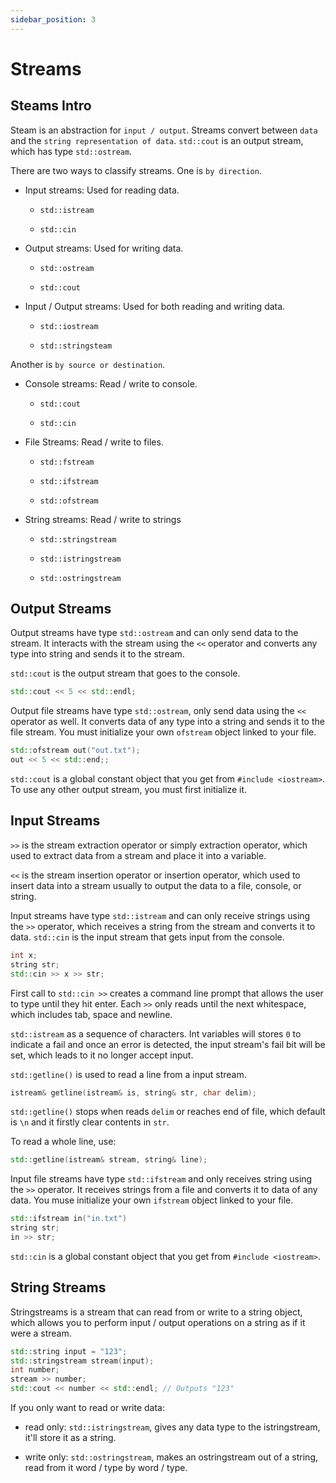 ```yaml
---
sidebar_position: 3
---
```


# Streams

## Steams Intro

Steam is an abstraction for `input / output`. Streams convert between `data` and the `string representation of data`. `std::cout` is an output stream, which has type `std::ostream`.

There are two ways to classify streams. One is `by direction`.

* Input streams: Used for reading data.
  
  * `std::istream`
  
  * `std::cin`

* Output streams: Used for writing data.
  
  * `std::ostream`
  
  * `std::cout`

* Input / Output streams: Used for both reading and writing data.
  
  * `std::iostream`
  
  * `std::stringsteam`

Another is `by source or destination`.

* Console streams: Read / write to console.
  
  * `std::cout`
  
  * `std::cin`

* File Streams: Read / write to files.
  
  * `std::fstream`
  
  * `std::ifstream`
  
  * `std::ofstream`

* String streams: Read / write to strings
  
  * `std::stringstream`
  
  * `std::istringstream`
  
  * `std::ostringstream`

## Output Streams

Output streams have type `std::ostream` and can only send data to the stream. It interacts with the stream using the `<<` operator and converts any type into string and sends it to the stream.

`std::cout` is the output stream that goes to the console.

```cpp
std::cout << 5 << std::endl;
```

Output file streams have type `std::ostream`, only send data using the `<<` operator as well. It converts data of any type into a string and sends it to the file stream. You must initialize your own `ofstream` object linked to your file.

```cpp
std::ofstream out("out.txt");
out << 5 << std::end;;
```

`std::cout` is a global constant object that you get from `#include <iostream>`. To use any other output stream, you must first initialize it.

## Input Streams

`>>` is the stream extraction operator or simply extraction operator, which used to extract data from a stream and place it into a variable.

`<<` is the stream insertion operator or insertion operator, which used to insert data into a stream usually to output the data to a file, console, or string.

Input streams have type `std::istream` and can only receive strings using the `>>` operator, which receives a string from the stream and converts it to data. `std::cin` is the input stream that gets input from the console.

```cpp
int x;
string str;
std::cin >> x >> str;
```

First call to `std::cin >>` creates a command line prompt that allows the user to type until they hit enter. Each `>>` only reads until the next whitespace, which includes tab, space and newline.

`std::istream` as a sequence of characters. Int variables will stores `0` to indicate a fail and once an error is detected, the input stream's fail bit will be set, which leads to it no longer accept input.

`std::getline()` is used to read a line from a input stream.

```cpp
istream& getline(istream& is, string& str, char delim);
```

`std::getline()` stops when reads `delim` or reaches end of file, which default is `\n` and it firstly clear contents in `str`.

To read a whole line, use:

```cpp
std::getline(istream& stream, string& line);
```

Input file streams have type `std::ifstream` and only receives string using the `>>` operator. It receives strings from a file and converts it to data of any data. You muse initialize your own `ifstream` object linked to your file.

```cpp
std::ifstream in("in.txt")
string str;
in >> str;
```

`std::cin` is a global constant object that you get from `#include <iostream>`.

## String Streams

Stringstreams is a stream that can read from or write to a string object, which allows you to perform input / output operations on a string as if it were a stream.

```cpp
std::string input = "123";
std::stringstream stream(input);
int number;
stream >> number;
std::cout << number << std::endl; // Outputs "123"
```

If you only want to read or write data:

* read only: `std::istringstream`, gives any data type to the istringstream, it'll store it as a string.

* write only: `std::ostringstream`, makes an ostringstream out of a string, read from it word / type by word / type.



